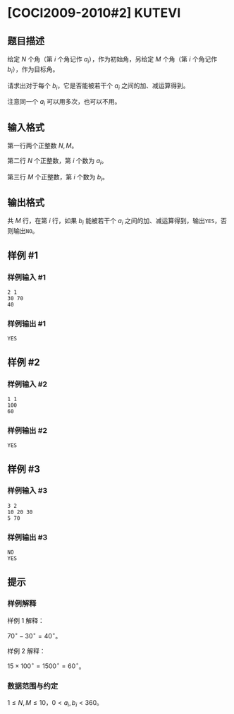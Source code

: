 # [COCI2009-2010#2] KUTEVI

## 题目描述

给定 $N$ 个角（第 $i$ 个角记作 $a_i$），作为初始角，另给定 $M$ 个角（第 $i$ 个角记作 $b_i$），作为目标角。

请求出对于每个 $b_i$，它是否能被若干个 $a_i$ 之间的加、减运算得到。

注意同一个 $a_i$ 可以用多次，也可以不用。

## 输入格式

第一行两个正整数 $N,M$。

第二行 $N$ 个正整数，第 $i$ 个数为 $a_i$。

第三行 $M$ 个正整数，第 $i$ 个数为 $b_i$。

## 输出格式

共 $M$ 行，在第 $i$ 行，如果 $b_i$ 能被若干个 $a_i$ 之间的加、减运算得到，输出`YES`，否则输出`NO`。

## 样例 #1

### 样例输入 #1
```
2 1
30 70
40
```

### 样例输出 #1

```
YES
```

## 样例 #2

### 样例输入 #2
```
1 1
100
60
```

### 样例输出 #2

```
YES
```

## 样例 #3

### 样例输入 #3
```
3 2
10 20 30
5 70
```

### 样例输出 #3

```
NO
YES
```

## 提示

### 样例解释

样例 $1$ 解释：

$70^\circ-30^\circ=40^\circ$。

样例 $2$ 解释：

$15\times100^\circ=1500^\circ=60^\circ$。

### 数据范围与约定

$1\leq N,M\leq10$，$0<a_i,b_i< 360$。
